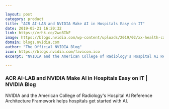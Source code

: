 ```yaml
---

layout: post
category: product
title: "ACR AI-LAB and NVIDIA Make AI in Hospitals Easy on IT"
date: 2019-05-21 16:20:32
link: https://vrhk.co/2we8IkF
image: https://blogs.nvidia.com/wp-content/uploads/2019/02/xx-health-care-key-visual.jpg
domain: blogs.nvidia.com
author: "The Official NVIDIA Blog"
icon: https://blogs.nvidia.com/favicon.ico
excerpt: "NVIDIA and the American College of Radiology's Hospital AI Reference Architecture Framework helps hospitals get started with AI."

---
```


### ACR AI-LAB and NVIDIA Make AI in Hospitals Easy on IT | NVIDIA Blog

NVIDIA and the American College of Radiology's Hospital AI Reference Architecture Framework helps hospitals get started with AI.